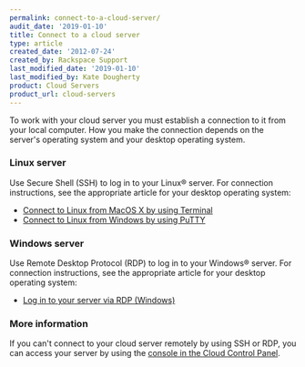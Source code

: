 ```yaml
---
permalink: connect-to-a-cloud-server/
audit_date: '2019-01-10'
title: Connect to a cloud server
type: article
created_date: '2012-07-24'
created_by: Rackspace Support
last_modified_date: '2019-01-10'
last_modified_by: Kate Dougherty
product: Cloud Servers
product_url: cloud-servers
---
```


To work with your cloud server you must establish a connection to it
from your local computer. How you make the connection depends on the
server's operating system and your desktop operating system.

### Linux server

Use Secure Shell (SSH) to log in to your Linux&reg; server. For connection
instructions, see the appropriate article for your desktop operating
system:

-   [Connect to Linux from MacOS X by using
    Terminal](/how-to/connecting-to-linux-from-mac-os-x-by-using-terminal)
-   [Connect to Linux from Windows by using
    PuTTY](/how-to/connecting-to-linux-from-windows-by-using-putty)

### Windows server

Use Remote Desktop Protocol (RDP) to log in to your Windows&reg; server. For
connection instructions, see the appropriate article for your desktop
operating system:

-   [Log in to your server via RDP
    (Windows)](/how-to/log-in-to-your-server-via-rdp-windows)

### More information

If you can't connect to your cloud server remotely by using SSH or RDP, you can
access your server by using the [console in the Cloud Control
Panel](/how-to/start-a-console-session).
